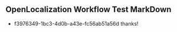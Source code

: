 ## OpenLocalization Workflow Test MarkDown
* f3976349-1bc3-4d0b-a43e-fc56ab51a56d thanks!

<!--HONumber=Jul16_HO4-->


